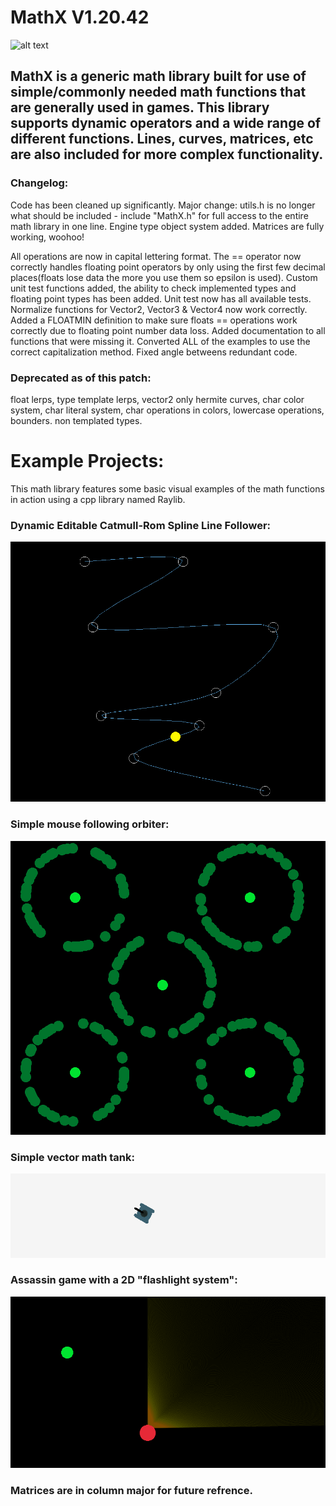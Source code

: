 # MathX V1.20.42
![alt text](https://github.com/JusticeShultz/MathX/blob/master/ImageExamples/WEW.gif)

## MathX is a generic math library built for use of simple/commonly needed math functions that are generally used in games. This library supports dynamic operators and a wide range of different functions. Lines, curves, matrices, etc are also included for more complex functionality.

### Changelog:
Code has been cleaned up significantly.
Major change: utils.h is no longer what should be included - include "MathX.h" for full access to the entire math library in one line.
Engine type object system added.
Matrices are fully working, woohoo!

All operations are now in capital lettering format. 
The == operator now correctly handles floating point operators by only using the first few decimal places(floats lose data the more you use them so epsilon is used). 
Custom unit test functions added, the ability to check implemented types and floating point types has been added. 
Unit test now has all available tests. 
Normalize functions for Vector2, Vector3 & Vector4 now work correctly. 
Added a FLOATMIN definition to make sure floats == operations work correctly due to floating point number data loss. 
Added documentation to all functions that were missing it.
Converted ALL of the examples to use the correct capitalization method.
Fixed angle betweens redundant code.

### Deprecated as of this patch:
float lerps, 
type template lerps, 
vector2 only hermite curves, 
char color system, 
char literal system, 
char operations in colors, 
lowercase operations, 
bounders.
non templated types.


# Example Projects:

This math library features some basic visual examples of the math functions in action using a cpp library named Raylib.

### Dynamic Editable Catmull-Rom Spline Line Follower:
![alt text](https://github.com/JusticeShultz/MathLibrary/blob/master/ImageExamples/Image01.PNG)

### Simple mouse following orbiter:
![alt text](https://github.com/JusticeShultz/MathLibrary/blob/master/ImageExamples/Image02.PNG)

### Simple vector math tank:
![alt text](https://github.com/JusticeShultz/MathLibrary/blob/master/ImageExamples/Image03.PNG)

### Assassin game with a 2D "flashlight system":
![alt text](https://github.com/JusticeShultz/MathLibrary/blob/master/ImageExamples/Image04.PNG)


### Matrices are in column major for future refrence.